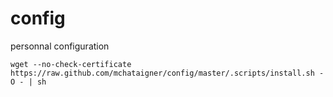 config
======

personnal configuration

    wget --no-check-certificate https://raw.github.com/mchataigner/config/master/.scripts/install.sh -O - | sh

